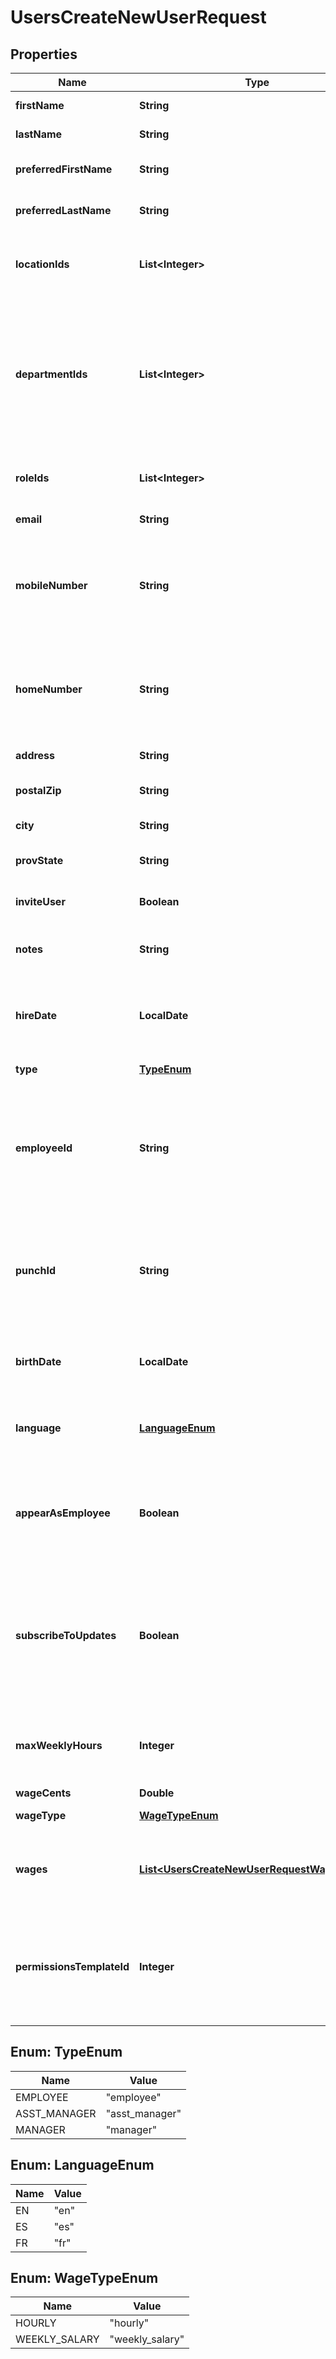 

# UsersCreateNewUserRequest


## Properties

| Name | Type | Description | Notes |
|------------ | ------------- | ------------- | -------------|
|**firstName** | **String** | The user&#39;s first name |  |
|**lastName** | **String** | The user&#39;s last name |  |
|**preferredFirstName** | **String** | An optional alternate first name |  [optional] |
|**preferredLastName** | **String** | An optional alternate last name |  [optional] |
|**locationIds** | **List&lt;Integer&gt;** | An array of location IDs this user will be assigned to |  |
|**departmentIds** | **List&lt;Integer&gt;** | An array of department IDs this user will be assigned to. Department ID is required if this user&#39;s location has at least one department |  |
|**roleIds** | **List&lt;Integer&gt;** | An array of role IDs this user will be assigned to. |  [optional] |
|**email** | **String** | the user&#39;s email |  [optional] |
|**mobileNumber** | **String** | The user&#39;s mobile phone number. Format with no spaces and include area code |  [optional] |
|**homeNumber** | **String** | The user&#39;s home phone number. Format with no spaces and include area code |  [optional] |
|**address** | **String** | The user&#39;s address |  [optional] |
|**postalZip** | **String** | The user&#39;s postal code or zip code |  [optional] |
|**city** | **String** | The user&#39;s city |  [optional] |
|**provState** | **String** | The user&#39;s province or state |  [optional] |
|**inviteUser** | **Boolean** | If true Invite the user to 7shifts |  [optional] |
|**notes** | **String** | Notes associated with this user |  [optional] |
|**hireDate** | **LocalDate** | The hire date of this user. Format YYYY-MM-DD |  [optional] |
|**type** | [**TypeEnum**](#TypeEnum) | The type of this user |  |
|**employeeId** | **String** | Either an employee ID or an ID assigned by your payroll provider that is used in your payroll export |  [optional] |
|**punchId** | **String** | The punch ID they punch in/out with. If no value is provided a new one will be created |  [optional] |
|**birthDate** | **LocalDate** | The user&#39;s birthdate. Format YYYY-MM-DD |  [optional] |
|**language** | [**LanguageEnum**](#LanguageEnum) | The user&#39;s preferred language. Default value is en |  [optional] |
|**appearAsEmployee** | **Boolean** | User should appear in the system as an employee. Applies to admin users only |  [optional] |
|**subscribeToUpdates** | **Boolean** | Subscribe this user to updates from 7shifts. This includes announcing new features for 7shifts |  [optional] |
|**maxWeeklyHours** | **Integer** | The maximum weekly hours this user is set to work |  [optional] |
|**wageCents** | **Double** |  |  [optional] |
|**wageType** | [**WageTypeEnum**](#WageTypeEnum) | The wage type |  [optional] |
|**wages** | [**List&lt;UsersCreateNewUserRequestWagesInner&gt;**](UsersCreateNewUserRequestWagesInner.md) | An array of Wages that will be set to the assigned User&#39;s roles |  [optional] |
|**permissionsTemplateId** | **Integer** | Id of a permissions template the user will be assigned to and granted permissions from. |  [optional] |



## Enum: TypeEnum

| Name | Value |
|---- | -----|
| EMPLOYEE | &quot;employee&quot; |
| ASST_MANAGER | &quot;asst_manager&quot; |
| MANAGER | &quot;manager&quot; |



## Enum: LanguageEnum

| Name | Value |
|---- | -----|
| EN | &quot;en&quot; |
| ES | &quot;es&quot; |
| FR | &quot;fr&quot; |



## Enum: WageTypeEnum

| Name | Value |
|---- | -----|
| HOURLY | &quot;hourly&quot; |
| WEEKLY_SALARY | &quot;weekly_salary&quot; |




